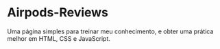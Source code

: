 # Airpods-Reviews
Uma página simples para treinar meu conhecimento, e obter uma prática melhor em HTML, CSS e JavaScript.
